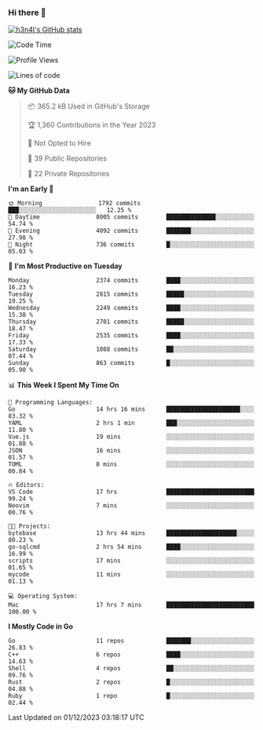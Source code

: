 ### Hi there 👋

[![h3n4l's GitHub stats](https://github-readme-stats.vercel.app/api?username=h3n4l&count_private=true&show_icons=true&theme=radical)](https://github.com/h3n4l/github-readme-stats)

<!--START_SECTION:waka-->
![Code Time](http://img.shields.io/badge/Code%20Time-1%2C745%20hrs%2040%20mins-blue)

![Profile Views](http://img.shields.io/badge/Profile%20Views-1-blue)

![Lines of code](https://img.shields.io/badge/From%20Hello%20World%20I%27ve%20Written-3.9%20million%20lines%20of%20code-blue)

**🐱 My GitHub Data** 

> 📦 365.2 kB Used in GitHub's Storage 
 > 
> 🏆 1,360 Contributions in the Year 2023
 > 
> 🚫 Not Opted to Hire
 > 
> 📜 39 Public Repositories 
 > 
> 🔑 22 Private Repositories 
 > 
**I'm an Early 🐤** 

```text
🌞 Morning                1792 commits        ███░░░░░░░░░░░░░░░░░░░░░░   12.25 % 
🌆 Daytime                8005 commits        ██████████████░░░░░░░░░░░   54.74 % 
🌃 Evening                4092 commits        ███████░░░░░░░░░░░░░░░░░░   27.98 % 
🌙 Night                  736 commits         █░░░░░░░░░░░░░░░░░░░░░░░░   05.03 % 
```
📅 **I'm Most Productive on Tuesday** 

```text
Monday                   2374 commits        ████░░░░░░░░░░░░░░░░░░░░░   16.23 % 
Tuesday                  2815 commits        █████░░░░░░░░░░░░░░░░░░░░   19.25 % 
Wednesday                2249 commits        ████░░░░░░░░░░░░░░░░░░░░░   15.38 % 
Thursday                 2701 commits        █████░░░░░░░░░░░░░░░░░░░░   18.47 % 
Friday                   2535 commits        ████░░░░░░░░░░░░░░░░░░░░░   17.33 % 
Saturday                 1088 commits        ██░░░░░░░░░░░░░░░░░░░░░░░   07.44 % 
Sunday                   863 commits         █░░░░░░░░░░░░░░░░░░░░░░░░   05.90 % 
```


📊 **This Week I Spent My Time On** 

```text
💬 Programming Languages: 
Go                       14 hrs 16 mins      █████████████████████░░░░   83.32 % 
YAML                     2 hrs 1 min         ███░░░░░░░░░░░░░░░░░░░░░░   11.80 % 
Vue.js                   19 mins             ░░░░░░░░░░░░░░░░░░░░░░░░░   01.88 % 
JSON                     16 mins             ░░░░░░░░░░░░░░░░░░░░░░░░░   01.57 % 
TOML                     8 mins              ░░░░░░░░░░░░░░░░░░░░░░░░░   00.84 % 

🔥 Editors: 
VS Code                  17 hrs              █████████████████████████   99.24 % 
Neovim                   7 mins              ░░░░░░░░░░░░░░░░░░░░░░░░░   00.76 % 

🐱‍💻 Projects: 
bytebase                 13 hrs 44 mins      ████████████████████░░░░░   80.23 % 
go-sqlcmd                2 hrs 54 mins       ████░░░░░░░░░░░░░░░░░░░░░   16.99 % 
scripts                  17 mins             ░░░░░░░░░░░░░░░░░░░░░░░░░   01.65 % 
mycode                   11 mins             ░░░░░░░░░░░░░░░░░░░░░░░░░   01.13 % 

💻 Operating System: 
Mac                      17 hrs 7 mins       █████████████████████████   100.00 % 
```

**I Mostly Code in Go** 

```text
Go                       11 repos            ███████░░░░░░░░░░░░░░░░░░   26.83 % 
C++                      6 repos             ████░░░░░░░░░░░░░░░░░░░░░   14.63 % 
Shell                    4 repos             ██░░░░░░░░░░░░░░░░░░░░░░░   09.76 % 
Rust                     2 repos             █░░░░░░░░░░░░░░░░░░░░░░░░   04.88 % 
Ruby                     1 repo              █░░░░░░░░░░░░░░░░░░░░░░░░   02.44 % 
```




 Last Updated on 01/12/2023 03:18:17 UTC
<!--END_SECTION:waka-->

